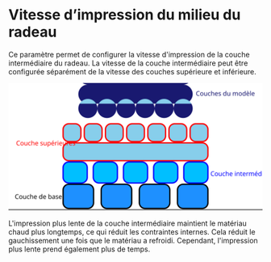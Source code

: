 Vitesse d’impression du milieu du radeau
====
Ce paramètre permet de configurer la vitesse d'impression de la couche intermédiaire du radeau. La vitesse de la couche intermédiaire peut être configurée séparément de la vitesse des couches supérieure et inférieure.

![Où se trouve la couche intermédiaire dans le radeau](../images/raft_dimensions_simplified_fr.svg)

L'impression plus lente de la couche intermédiaire maintient le matériau chaud plus longtemps, ce qui réduit les contraintes internes. Cela réduit le gauchissement une fois que le matériau a refroidi. Cependant, l'impression plus lente prend également plus de temps.
